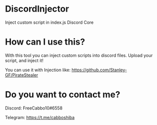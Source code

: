 # DiscordInjector
 Inject custom script in index.js Discord Core

# How can I use this?

With this tool you can inject custom scripts into discord files.
Upload your script, and inject it!

You can use it with Injection like: https://github.com/Stanley-GF/PirateStealer

# Do you want to contact me?
Discord: FreeCabbo10#6558

Telegram: https://t.me/cabboshiba
